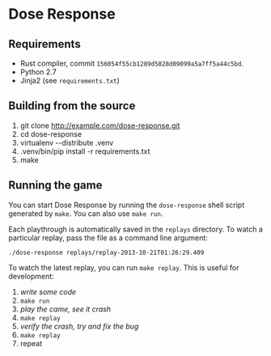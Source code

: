 Dose Response
=============


Requirements
------------

* Rust compiler, commit `156054f55cb1289d5828d09099a5a7ff5a44c5bd`.
* Python 2.7
* Jinja2 (see `requirements.txt`)


Building from the source
------------------------

1. git clone http://example.com/dose-response.git
1. cd dose-response
1. virtualenv --distribute .venv
1. .venv/bin/pip install -r requirements.txt
1. make

Running the game
----------------

You can start Dose Response by running the `dose-response` shell script
generated by `make`. You can also use `make run`.

Each playthrough is automatically saved in the `replays` directory. To watch a
particular replay, pass the file as a command line argument:

    ./dose-response replays/replay-2013-10-21T01:26:29.409

To watch the latest replay, you can run `make replay`. This is useful for
development:

1. _write some code_
1. `make run`
1. _play the came, see it crash_
1. `make replay`
1. _verify the crash, try and fix the bug_
1. `make replay`
1. repeat
